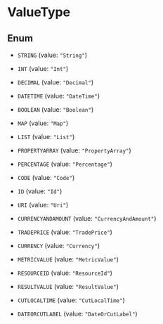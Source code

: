 

# ValueType

## Enum


* `STRING` (value: `"String"`)

* `INT` (value: `"Int"`)

* `DECIMAL` (value: `"Decimal"`)

* `DATETIME` (value: `"DateTime"`)

* `BOOLEAN` (value: `"Boolean"`)

* `MAP` (value: `"Map"`)

* `LIST` (value: `"List"`)

* `PROPERTYARRAY` (value: `"PropertyArray"`)

* `PERCENTAGE` (value: `"Percentage"`)

* `CODE` (value: `"Code"`)

* `ID` (value: `"Id"`)

* `URI` (value: `"Uri"`)

* `CURRENCYANDAMOUNT` (value: `"CurrencyAndAmount"`)

* `TRADEPRICE` (value: `"TradePrice"`)

* `CURRENCY` (value: `"Currency"`)

* `METRICVALUE` (value: `"MetricValue"`)

* `RESOURCEID` (value: `"ResourceId"`)

* `RESULTVALUE` (value: `"ResultValue"`)

* `CUTLOCALTIME` (value: `"CutLocalTime"`)

* `DATEORCUTLABEL` (value: `"DateOrCutLabel"`)




